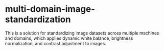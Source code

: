 # multi-domain-image-standardization
 This is a solution for standardizing image datasets across multiple machines and domains, which applies dynamic white balance, brightness normalization, and contrast adjustment to images.
